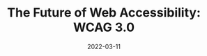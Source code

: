 ---
date: 2022-03-11
publisher: forbes
tags:
  - accessibility
  - wcag
  - meta
target_url: https://www.forbes.com/sites/forbesbusinesscouncil/2022/03/11/the-future-of-web-accessibility-wcag-30/
title: "The Future of Web Accessibility: WCAG 3.0"
---